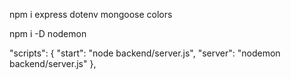 npm i express dotenv mongoose colors

npm i -D nodemon

  "scripts": {
    "start": "node backend/server.js",
    "server": "nodemon backend/server.js"
  },


  